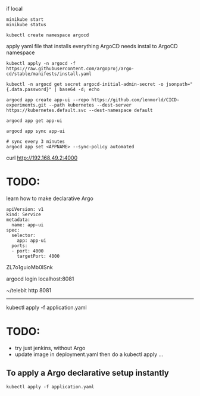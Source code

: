 if local
```
minikube start
minikube status
```

```
kubectl create namespace argocd
```

apply yaml file that installs everything ArgoCD needs
instal to ArgoCD namespace
```
kubectl apply -n argocd -f https://raw.githubusercontent.com/argoproj/argo-cd/stable/manifests/install.yaml
```

```
kubectl -n argocd get secret argocd-initial-admin-secret -o jsonpath="{.data.password}" | base64 -d; echo
```

```
argocd app create app-ui --repo https://github.com/lenmorld/CICD-experiments.git --path kubernetes --dest-server https://kubernetes.default.svc --dest-namespace default
```

```
argocd app get app-ui
```

```
argocd app sync app-ui

# sync every 3 minutes
argocd app set <APPNAME> --sync-policy automated
```

curl http://192.168.49.2:4000


# TODO:
learn how to make declarative Argo

```
apiVersion: v1
kind: Service
metadata:
  name: app-ui
spec:
  selector:
    app: app-ui
  ports:
  - port: 4000
    targetPort: 4000
```


ZL7o1guioMb0ISnk

argocd login localhost:8081


~/telebit http 8081


---
kubectl apply -f application.yaml


# TODO:

- try just jenkins, without Argo
- update image in deployment.yaml then do a kubectl apply ...


## To apply a Argo declarative setup instantly
```
kubectl apply -f application.yaml
```